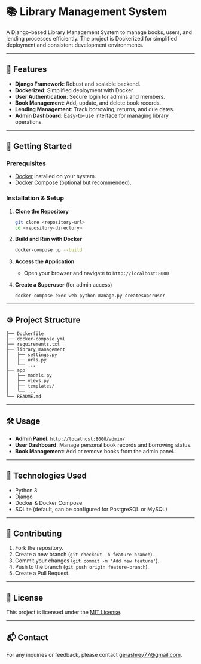 # 📚 Library Management System

A Django-based Library Management System to manage books, users, and lending processes efficiently. The project is Dockerized for simplified deployment and consistent development environments.

---

## 🚀 Features
- **Django Framework**: Robust and scalable backend.
- **Dockerized**: Simplified deployment with Docker.
- **User Authentication**: Secure login for admins and members.
- **Book Management**: Add, update, and delete book records.
- **Lending Management**: Track borrowing, returns, and due dates.
- **Admin Dashboard**: Easy-to-use interface for managing library operations.

---

## 🐳 Getting Started

### Prerequisites
- [Docker](https://www.docker.com/get-started) installed on your system.
- [Docker Compose](https://docs.docker.com/compose/) (optional but recommended).

### Installation & Setup
1. **Clone the Repository**
   ```bash
   git clone <repository-url>
   cd <repository-directory>
   ```

2. **Build and Run with Docker**
   ```bash
   docker-compose up --build
   ```

3. **Access the Application**
   - Open your browser and navigate to `http://localhost:8000`

4. **Create a Superuser** (for admin access)
   ```bash
   docker-compose exec web python manage.py createsuperuser
   ```

---

## ⚙️ Project Structure
```
├── Dockerfile
├── docker-compose.yml
├── requirements.txt
├── library_management
│   ├── settings.py
│   ├── urls.py
│   └── ...
├── app
│   ├── models.py
│   ├── views.py
│   ├── templates/
│   └── ...
└── README.md
```

---

## 🛠️ Usage
- **Admin Panel**: `http://localhost:8000/admin/`
- **User Dashboard**: Manage personal book records and borrowing status.
- **Book Management**: Add or remove books from the admin panel.

---

## 🧰 Technologies Used
- Python 3
- Django
- Docker & Docker Compose
- SQLite (default, can be configured for PostgreSQL or MySQL)

---

## 📝 Contributing
1. Fork the repository.
2. Create a new branch (`git checkout -b feature-branch`).
3. Commit your changes (`git commit -m 'Add new feature'`).
4. Push to the branch (`git push origin feature-branch`).
5. Create a Pull Request.

---

## 📄 License
This project is licensed under the [MIT License](LICENSE).

---

## 📬 Contact
For any inquiries or feedback, please contact gerashrey77@gmail.com.

